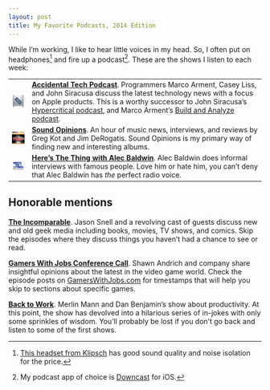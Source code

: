 ```yaml
---
layout: post
title: My Favorite Podcasts, 2014 Edition
---
```

While I’m working, I like to hear little voices in my head. So, I often put on headphones[^headphones] and fire up a podcast[^app]. These are the shows I listen to each week:

<table>
  <tr>
    <td class="aligntop padright"><img src="/blog/images/2013/10/accidental-tech-podcast.jpg"></td>
    <td class="aligntop"><strong><a href="http://atp.fm/">Accidental Tech Podcast</a></strong>. Programmers Marco Arment, Casey Liss, and John Siracusa discuss the latest technology news with a focus on Apple products. This is a worthy successor to John Siracusa’s <a href="http://5by5.tv/hypercritical">Hypercritical podcast</a>, and Marco Arment’s <a href="http://5by5.tv/buildanalyze">Build and Analyze podcast</a>.</td>
  </tr>
  <tr>
    <td class="aligntop padright"><img src="/blog/images/2013/10/sound-opinions.jpg"></td>
    <td class="aligntop"><strong><a href="http://www.soundopinions.org/">Sound Opinions</a></strong>. An hour of music news, interviews, and reviews by Greg Kot and Jim DeRogatis. Sound Opinions is my primary way of finding new and interesting albums.</td>
  </tr>
  <tr>
    <td class="aligntop padright"><img src="/blog/images/2013/10/heres-the-thing.jpg"></td>
    <td class="aligntop"><strong><a href="http://www.wnyc.org/shows/heresthething/">Here’s The Thing with Alec Baldwin</a></strong>. Alec Baldwin does informal interviews with famous people. Love him or hate him, you can’t deny that Alec Baldwin has <em>the</em> perfect radio voice.</td>
  </tr>
</table>

## Honorable mentions

**[The Incomparable](http://5by5.tv/incomparable)**. Jason Snell and a revolving cast of guests discuss new and old geek media including books, movies, TV shows, and comics. Skip the episodes where they discuss things you haven’t had a chance to see or read.

**[Gamers With Jobs Conference Call](http://www.gamerswithjobs.com/podcast)**. Shawn Andrich and company share insightful opinions about the latest in the video game world. Check the episode posts on [GamersWithJobs.com](http://www.gamerswithjobs.com/podcast) for timestamps that will help you skip to sections about specific games.

**[Back to Work](http://5by5.tv/b2w)**. Merlin Mann and Dan Benjamin’s show about productivity. At this point, the show has devolved into a hilarious series of in-jokes with only some sprinkles of wisdom. You’ll probably be lost if you don’t go back and listen to some of the first shows.

[^headphones]: [This headset from Klipsch](http://www.amazon.com/gp/product/B00452TDSY/ref=as_li_ss_tl?ie=UTF8&camp=1789&creative=390957&creativeASIN=B00452TDSY&linkCode=as2&tag=chrisltd-20) has good sound quality and noise isolation for the price. 

[^app]: My podcast app of choice is [Downcast](https://itunes.apple.com/us/app/downcast/id393858566?mt=8&uo=4&at=11l5Li) for iOS.
